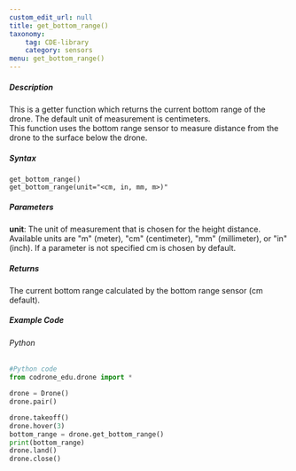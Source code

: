 ```yaml
---
custom_edit_url: null
title: get_bottom_range()
taxonomy:
    tag: CDE-library
    category: sensors
menu: get_bottom_range()
---
```


##### Description

This is a getter function which returns the current bottom range of the drone. The default unit of measurement is centimeters. <br />
This function uses the bottom range sensor to measure distance from the drone to the surface below the drone. <br />

##### Syntax
```get_bottom_range()```<br />
```get_bottom_range(unit="<cm, in, mm, m>)"```<br />

##### Parameters
**unit**: The unit of measurement that is chosen for the height distance. Available units are "m" (meter), "cm" (centimeter), "mm" (millimeter), or "in" (inch). If a parameter is not specified cm is chosen by default.


##### Returns

The current bottom range calculated by the bottom range sensor (cm default).

##### Example Code
###### Python
```python
#Python code
from codrone_edu.drone import *

drone = Drone()
drone.pair()

drone.takeoff()
drone.hover(3)
bottom_range = drone.get_bottom_range()
print(bottom_range)
drone.land()
drone.close()
```